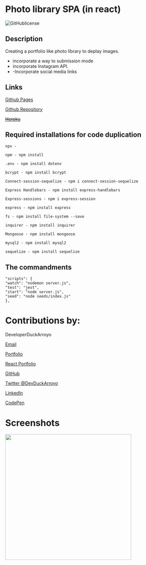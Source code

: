 # Photo library SPA (in react)
<link rel="icon" href="" />
<title>App name</title>

![GitHublicense](https://img.shields.io/npm/l/express?style=for-the-badge)

## Description

Creating a portfolio like photo library to deplay images. 
- incorporate a way to submission mode
- incorporate Instagram API.
- -Incorporate social media links

## Links

[Github Pages]()

[Github Repository]()

~~[Heroku]()~~

## Required installations for code duplication
```
npx - 

npm - npm install

.env - npm install dotenv

bcrypt - npm install bcrypt

Connect-session-sequelize - npm i connect-session-sequelize

Express Handlebars - npm install express-handlebars

Express-sessions - npm i express-session

express - npm install express

fs - npm install file-system --save

inquirer - npm install inquirer

Mongoose - npm install mongoose

mysql2 - npm install mysql2

sequelize - npm install sequelize
```

## The commandments
```
"scripts": {
"watch": "nodemon server.js",
"test": "jest",
"start": "node server.js",
"seed": "node seeds/index.js"
},
```

# Contributions by:

DeveloperDuckArroyo

[Email](mailto:DeveloperDuckArroyo@gmail.com)

[Portfolio](https://duckarroyo.github.io/portfolio/)

[React Portfolio](https://peaceful-journey-85026.herokuapp.com/)

[GitHub](https://github.com/DuckArroyo)

[Twitter @DevDuckArroyo](https://twitter.com/DevDuckArroyo)

[LinkedIn](https://www.linkedin.com/in/duckarroyo)

[CodePen](https://codepen.io/DeveloperDuckArroyo)

# Screenshots

<img src="./.png" style="width: 400px">
